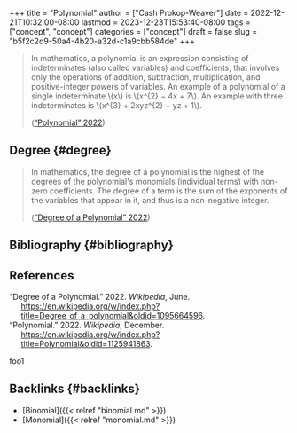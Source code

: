 +++
title = "Polynomial"
author = ["Cash Prokop-Weaver"]
date = 2022-12-21T10:32:00-08:00
lastmod = 2023-12-23T15:53:40-08:00
tags = ["concept", "concept"]
categories = ["concept"]
draft = false
slug = "b5f2c2d9-50a4-4b20-a32d-c1a9cbb584de"
+++

> In mathematics, a polynomial is an expression consisting of indeterminates (also called variables) and coefficients, that involves only the operations of addition, subtraction, multiplication, and positive-integer powers of variables. An example of a polynomial of a single indeterminate \\(x\\) is \\(x^{2} − 4x + 7\\). An example with three indeterminates is \\(x^{3} + 2xyz^{2} − yz + 1\\).
>
> (<a href="#citeproc_bib_item_2">“Polynomial” 2022</a>)


## Degree {#degree}

> In mathematics, the degree of a polynomial is the highest of the degrees of the polynomial's monomials (individual terms) with non-zero coefficients. The degree of a term is the sum of the exponents of the variables that appear in it, and thus is a non-negative integer.
>
> (<a href="#citeproc_bib_item_1">“Degree of a Polynomial” 2022</a>)


## Bibliography {#bibliography}

## References

<style>.csl-entry{text-indent: -1.5em; margin-left: 1.5em;}</style><div class="csl-bib-body">
  <div class="csl-entry"><a id="citeproc_bib_item_1"></a>“Degree of a Polynomial.” 2022. <i>Wikipedia</i>, June. <a href="https://en.wikipedia.org/w/index.php?title=Degree_of_a_polynomial&oldid=1095664596">https://en.wikipedia.org/w/index.php?title=Degree_of_a_polynomial&#38;oldid=1095664596</a>.</div>
  <div class="csl-entry"><a id="citeproc_bib_item_2"></a>“Polynomial.” 2022. <i>Wikipedia</i>, December. <a href="https://en.wikipedia.org/w/index.php?title=Polynomial&oldid=1125941863">https://en.wikipedia.org/w/index.php?title=Polynomial&#38;oldid=1125941863</a>.</div>
</div>

foo1


## Backlinks {#backlinks}

-   [Binomial]({{< relref "binomial.md" >}})
-   [Monomial]({{< relref "monomial.md" >}})
